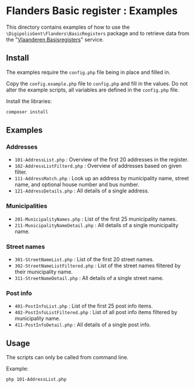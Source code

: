 # Flanders Basic register : Examples

This directory contains examples of how to use the 
`\DigipolisGent\Flanders\BasicRegisters` package and to retrieve data
from the "[Vlaanderen Basisregisters][flanders-basicregister.api]"
service.

## Install

The examples require the `config.php` file being in place and filled in.

Copy the `config.example.php` file to `config.php` and fill in the
values. Do not alter the example scripts, all variables are defined in
the `config.php` file.

Install the libraries:

```bash
composer install
```

## Examples

### Addresses

* `101-AddressList.php` : Overview of the first 20 addresses in the
  register.
* `102-AddressListFilterd.php` : Overview of addresses based on given
  filter.
* `111-AddressMatch.php` : Look up an address by municipality name,
  street name, and optional house number and bus number. 
* `121-AddressDetails.php` : All details of a single address.

### Municipalities

* `201-MunicipalityNames.php` : List of the first 25 municipality names.
* `211-MunicipalityNameDetail.php` : All details of a single
  municipality name.
  
### Street names

* `301-StreetNameList.php` : List of the first 20 street names.
* `302-StreetNameListFiltered.php` : List of the street names filtered
  by their municipality name.
* `311-StreetNameDetail.php` : All details of a single street name.

### Post info

* `401-PostInfoList.php` : List of the first 25 post info items.
* `402-PostInfoListFiltered.php` : List of all post info items filtered by
  municipality name.
* `411-PostInfoDetail.php` : All details of a single post info. 

## Usage

The scripts can only be called from command line.

Example:

```bash
php 101-AddressList.php
```

[flanders-basicregister.api]: https://overheid.vlaanderen.be/producten-diensten/gebouwen-adressenregister
